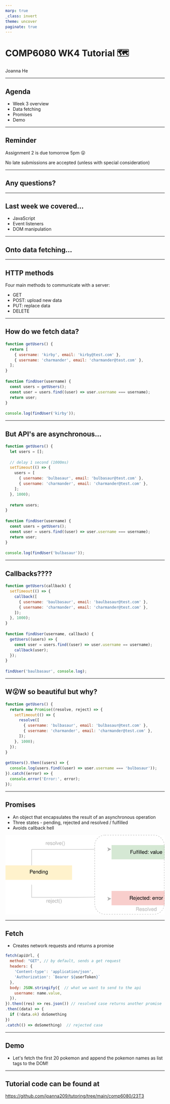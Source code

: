 ```yaml
---
marp: true
_class: invert
theme: uncover
paginate: true
---
```


# COMP6080 WK4 Tutorial 🗺️

Joanna He

---

## Agenda

- Week 3 overview
- Data fetching
- Promises
- Demo

---

## Reminder

Assignment 2 is due tomorrow 5pm 😮

No late submissions are accepted (unless with special consideration)

---

## Any questions? 

---

## Last week we covered...

- JavaScript
- Event listeners
- DOM manipulation

---

## Onto data fetching...

---

## HTTP methods

Four main methods to communicate with a server:

- GET
- POST: upload new data
- PUT: replace data
- DELETE

--- 

## How do we fetch data?

```js
function getUsers() {
  return [
    { username: 'kirby', email: 'kirby@test.com' },
    { username: 'charmander', email: 'charmander@test.com' },
  ];
}

function findUser(username) {
  const users = getUsers(); 
  const user = users.find((user) => user.username === username);
  return user;
}

console.log(findUser('kirby'));
```

---

## But API's are asynchronous...

```js
function getUsers() {
  let users = [];

  // delay 1 second (1000ms)
  setTimeout(() => {
    users = [
      { username: 'bulbasaur', email: 'bulbasaur@test.com' },
      { username: 'charmander', email: 'charmander@test.com' },
    ];
  }, 1000);

  return users;
}

function findUser(username) {
  const users = getUsers(); 
  const user = users.find((user) => user.username === username);
  return user;
}

console.log(findUser('bulbasaur'));
```

---

## Callbacks????

```js
function getUsers(callback) {
  setTimeout(() => {
    callback([
      { username: 'baulbasaur', email: 'baulbasaur@test.com' },
      { username: 'charmander', email: 'charmander@test.com' },
    ]);
  }, 1000);
}

function findUser(username, callback) {
  getUsers((users) => {
    const user = users.find((user) => user.username == username);
    callback(user);
  });
}

findUser('baulbasaur', console.log);
```

---

## W😮W so beautiful but why?

```js
function getUsers() {
  return new Promise((resolve, reject) => {
    setTimeout(() => {
      resolve([
        { username: 'bulbasaur', email: 'bulbasaur@test.com' },
        { username: 'charmander', email: 'charmander@test.com' },
      ]);
    }, 1000);
  });
}

getUsers().then((users) => {
  console.log(users.find((user) => user.username === 'bulbasaur'));
}).catch((error) => {
  console.error('Error:', error);
});
```

---

## Promises

- An object that encapsulates the result of an asynchronous operation
- Three states - pending, rejected and resolved / fulfilled
- Avoids callback hell

![Promises](assets/promises.svg)

---

## Fetch

- Creates network requests and returns a promise

```js
fetch(apiUrl, {
  method: "GET", // by default, sends a get request
  headers: {
    'Content-type': 'application/json',
    'Authorization': `Bearer ${userToken}`
  },
  body: JSON.stringify({  // what we want to send to the api
    username: name.value,
  }),
}).then((res) => res.json()) // resolved case returns another promise
.then((data) => {
  if (!data.ok) doSomething
})
.catch(() => doSomething)  // rejected case
```

---

## Demo

- Let's fetch the first 20 pokemon and append the pokemon names as list tags to the DOM!

---

## Tutorial code can be found at 

https://github.com/joanna209/tutoring/tree/main/comp6080/23T3

